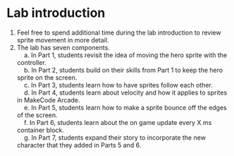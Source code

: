 # Lab introduction
1. Feel free to spend additional time during the lab introduction to review sprite movement in more detail.
2. The lab has seven components.\
&nbsp;&nbsp;&nbsp;&nbsp;a. In Part 1, students revisit the idea of moving the hero sprite with the controller.\
&nbsp;&nbsp;&nbsp;&nbsp;b. In Part 2, students build on their skills from Part 1 to keep the hero sprite on the screen.\
&nbsp;&nbsp;&nbsp;&nbsp;c. In Part 3, students learn how to have sprites follow each other.\
&nbsp;&nbsp;&nbsp;&nbsp;d. In Part 4, students learn about velocity and how it applies to sprites in MakeCode Arcade.\
&nbsp;&nbsp;&nbsp;&nbsp;e. In Part 5, students learn how to make a sprite bounce off the edges of the screen.\
&nbsp;&nbsp;&nbsp;&nbsp;f. In Part 6, students learn about the on game update every X ms container block.\
&nbsp;&nbsp;&nbsp;&nbsp;g. In Part 7, students expand their story to incorporate the new character that they added in Parts 5 and 6.
